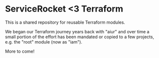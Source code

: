 # ServiceRocket <3 Terraform

This is a shared repository for reusable Terraform modules. 

We began our Terraform journey years back with "aiur" and over time a small portion of the effort has been mandated or copied to a few projects, e.g. the "root" module (now as "iam").

More to come!

